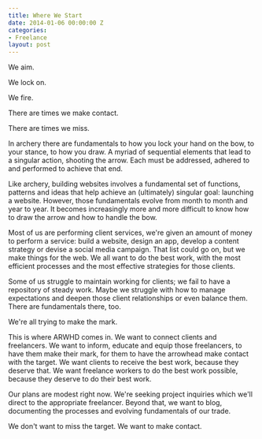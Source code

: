 ```yaml
---
title: Where We Start
date: 2014-01-06 00:00:00 Z
categories:
- Freelance
layout: post
---
```


We aim.

We lock on.

We fire.

There are times we make contact.

There are times we miss.

In archery there are fundamentals to how you lock your hand on the bow, to your stance, to how you draw. A myriad of sequential elements that lead to a singular action, shooting the arrow. Each must be addressed, adhered to and performed to achieve that end.

Like archery, building websites involves a fundamental set of functions, patterns and ideas that help achieve an (ultimately) singular goal: launching a website. However, those fundamentals evolve from month to month and year to year. It becomes increasingly more and more difficult to know how to draw the arrow and how to handle the bow.

Most of us are performing client services, we're given an amount of money to perform a service: build a website, design an app, develop a content strategy or devise a social media campaign. That list could go on, but we make things for the web. We all want to do the best work, with the most efficient processes and the most effective strategies for those clients.

Some of us struggle to maintain working for clients; we fail to have a repository of steady work. Maybe we struggle with how to manage expectations and deepen those client relationships or even balance them. There are fundamentals there, too.

We're all trying to make the mark.

This is where ARWHD comes in. We want to connect clients and freelancers. We want to inform, educate and equip those freelancers, to have them make their mark, for them to have the arrowhead make contact with the target. We want clients to receive the best work, because they deserve that. We want freelance workers to do the best work possible, because they deserve to do their best work.

Our plans are modest right now. We're seeking project inquiries which we'll direct to the appropriate freelancer. Beyond that, we want to blog, documenting the processes and evolving fundamentals of our trade.

We don't want to miss the target. We want to make contact.
